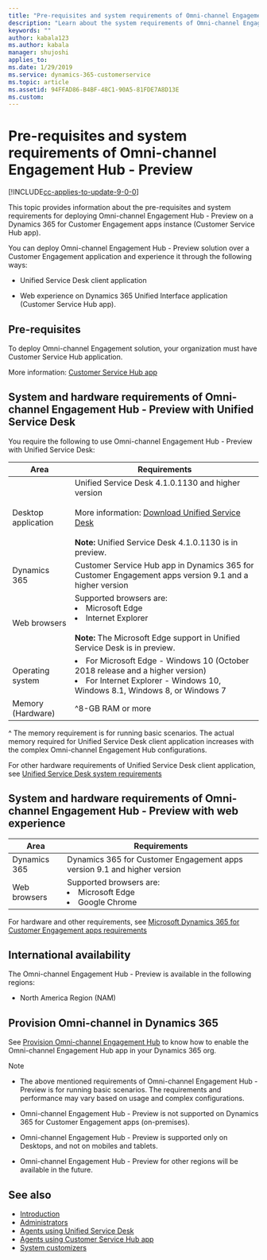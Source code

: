 ```yaml
---
title: "Pre-requisites and system requirements of Omni-channel Engagement Hub | MicrosoftDocs"
description: "Learn about the system requirements of Omni-channel Engagement Hub."
keywords: ""
author: kabala123
ms.author: kabala
manager: shujoshi
applies_to: 
ms.date: 1/29/2019
ms.service: dynamics-365-customerservice
ms.topic: article
ms.assetid: 94FFAD86-B4BF-48C1-90A5-81FDE7A8D13E
ms.custom: 
---
```


# Pre-requisites and system requirements of Omni-channel Engagement Hub - Preview

[!INCLUDE[cc-applies-to-update-9-0-0](../includes/cc_applies_to_update_9_0_0.md)]

This topic provides information about the pre-requisites and system requirements for deploying Omni-channel Engagement Hub - Preview on a Dynamics 365 for Customer Engagement apps instance (Customer Service Hub app).

You can deploy Omni-channel Engagement Hub - Preview solution over a Customer Engagement application and experience it through the following ways:

- Unified Service Desk client application

- Web experience on Dynamics 365 Unified Interface application (Customer Service Hub app).

## Pre-requisites

To deploy Omni-channel Engagement solution, your organization must have Customer Service Hub application.

More information: [Customer Service Hub app](../customer-service/user-guide-customer-service-hub.md)

## System and hardware requirements of Omni-channel Engagement Hub - Preview with Unified Service Desk

You require the following to use Omni-channel Engagement Hub - Preview with Unified Service Desk:


| Area | Requirements | 
|----------|----------|
| Desktop application | Unified Service Desk 4.1.0.1130 and higher version <br><br>More information: [Download Unified Service Desk](administrator/omni-channel-engagement-hub-unified-service-desk.md#download-unified-service-desk-client-application)<br><br>**Note:** Unified Service Desk 4.1.0.1130 is in preview.|
| Dynamics 365 | Customer Service Hub app in Dynamics 365 for Customer Engagement apps version 9.1 and a higher version |
| Web browsers | Supported browsers are: <li> Microsoft Edge </li> <li>Internet Explorer</li><br>**Note:** The Microsoft Edge support in Unified Service Desk is in preview. |
| Operating system |<li>For Microsoft Edge - Windows 10 (October 2018 release and a higher version)</li><li>For Internet Explorer - Windows 10, Windows 8.1, Windows 8, or Windows 7</li>|
| Memory (Hardware) | ^8-GB RAM or more |

^ The memory requirement is for running basic scenarios. The actual memory required for Unified Service Desk client application increases with the complex Omni-channel Engagement Hub configurations.

For other hardware requirements of Unified Service Desk client application, see [Unified Service Desk system requirements](/unified-service-desk/admin/unified-service-desk-system-requirements.md)

## System and hardware requirements of Omni-channel Engagement Hub - Preview with web experience

| Area | Requirements | 
|----------|----------|
| Dynamics 365 | Dynamics 365 for Customer Engagement apps version 9.1 and higher version |
| Web browsers | Supported browsers are: <li>Microsoft Edge</li><li>Google Chrome</li> |

For hardware and other requirements, see [Microsoft Dynamics 365 for Customer Engagement apps requirements](../admin/online-requirements.md)

## International availability

The Omni-channel Engagement Hub - Preview is available in the following regions: 

- North America Region (NAM)

## Provision Omni-channel in Dynamics 365

See [Provision Omni-channel Engagement Hub](administrator/omni-channel-provision-license.md) to know how to enable the Omni-channel Engagement Hub app in your Dynamics 365 org.

> [!NOTE]
> - The above mentioned requirements of Omni-channel Engagement Hub - Preview is for running basic scenarios. The requirements and performance may vary based on usage and complex configurations.
> 
> - Omni-channel Engagement Hub - Preview is not supported on Dynamics 365 for Customer Engagement apps (on-premises).
>
> - Omni-channel Engagement Hub - Preview is supported only on Desktops, and not on mobiles and tablets.
>
> - Omni-channel Engagement Hub - Preview for other regions will be available in the future. 

## See also

- [Introduction](introduction-omni-channel.md)
- [Administrators](administrator/omni-channel-engagement-hub-administrator.md)
- [Agents using Unified Service Desk](agent/agent-usd/omni-channel-engagement-hub-agent.md)
- [Agents using Customer Service Hub app](agent/agent-csh/csh-omni-channel-engagement-hub-agent.md)
- [System customizers](customizer/omni-channel-engagement-hub-customizer.md)

<!-- - [Supervisors](supervisor/omni-channel-engagement-hub-supervisor.md) -->
